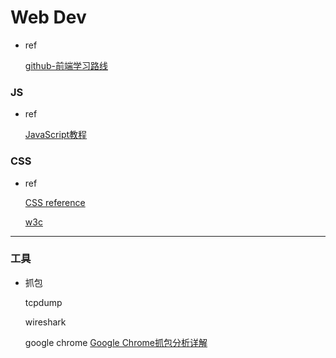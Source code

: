 # Web Dev

* ref

  [github-前端学习路线](https://github.com/qiu-deqing/FE-learning)



### JS

* ref

  [JavaScript教程](https://www.liaoxuefeng.com/wiki/1022910821149312)





### CSS

* ref

  [CSS reference](https://devdocs.io/css/)

  [w3c](https://www.w3.org/TR/)





---



### 工具

* 抓包

  tcpdump

  wireshark

  google chrome [Google Chrome抓包分析详解](https://zhuanlan.zhihu.com/p/32825491)